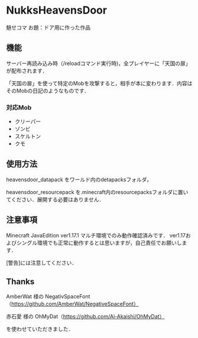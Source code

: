 # NukksHeavensDoor
魅せコマ お題：ドア用に作った作品

## 機能
サーバー再読み込み時（/reloadコマンド実行時)，全プレイヤーに「天国の扉」が配布されます．

「天国の扉」を使って特定のMobを攻撃すると，相手が本に変わります．内容はそのMobの日記のようなものです．

### 対応Mob
- クリーパー
- ゾンビ
- スケルトン
- クモ

## 使用方法
heavensdoor_datapack をワールド内のdetapacksフォルダ，

heavensdoor_resourcepack を.minecraft内のresourcepacksフォルダに置いてください．展開する必要はありません．

## 注意事項
Minecraft JavaEdition ver1.17.1 マルチ環境でのみ動作確認済みです．
ver1.17およびシングル環境でも正常に動作するとは思いますが，自己責任でお願いします．

[警告]には注意してください．

## Thanks
AmberWat 様の NegativSpaceFont（https://github.com/AmberWat/NegativeSpaceFont）

赤石愛 様の OhMyDat（https://github.com/Ai-Akaishi/OhMyDat）

を使わせていただきました．
